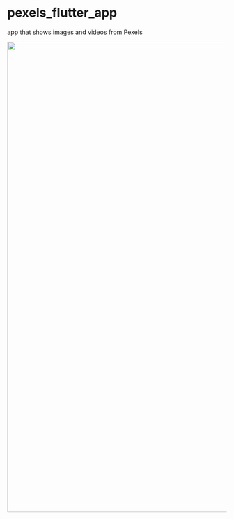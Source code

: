 # pexels_flutter_app

app that shows images and videos from Pexels 

<img src="https://github.com/TheMalrok/pexels_flutter_app/blob/master/2021-07-15-14-05-43.gif?raw=true" width="1080"/>
